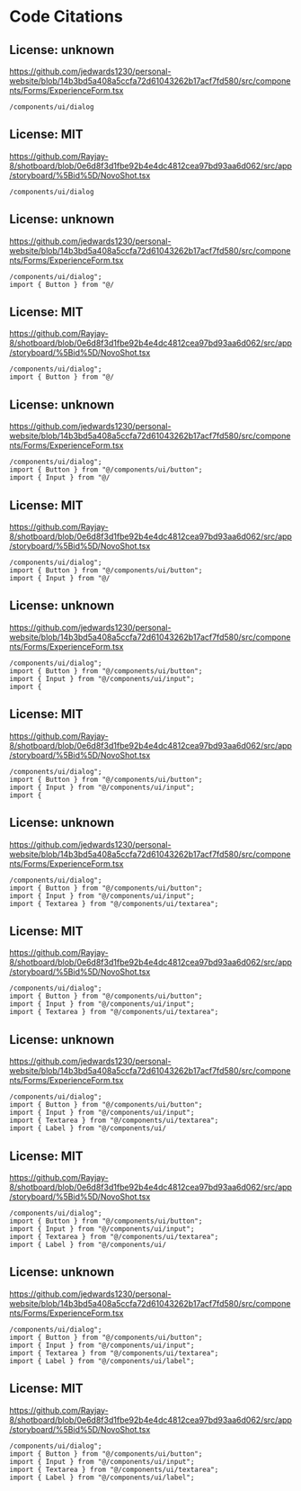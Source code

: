 # Code Citations

## License: unknown
https://github.com/jedwards1230/personal-website/blob/14b3bd5a408a5ccfa72d61043262b17acf7fd580/src/components/Forms/ExperienceForm.tsx

```
/components/ui/dialog
```


## License: MIT
https://github.com/Rayjay-8/shotboard/blob/0e6d8f3d1fbe92b4e4dc4812cea97bd93aa6d062/src/app/storyboard/%5Bid%5D/NovoShot.tsx

```
/components/ui/dialog
```


## License: unknown
https://github.com/jedwards1230/personal-website/blob/14b3bd5a408a5ccfa72d61043262b17acf7fd580/src/components/Forms/ExperienceForm.tsx

```
/components/ui/dialog";
import { Button } from "@/
```


## License: MIT
https://github.com/Rayjay-8/shotboard/blob/0e6d8f3d1fbe92b4e4dc4812cea97bd93aa6d062/src/app/storyboard/%5Bid%5D/NovoShot.tsx

```
/components/ui/dialog";
import { Button } from "@/
```


## License: unknown
https://github.com/jedwards1230/personal-website/blob/14b3bd5a408a5ccfa72d61043262b17acf7fd580/src/components/Forms/ExperienceForm.tsx

```
/components/ui/dialog";
import { Button } from "@/components/ui/button";
import { Input } from "@/
```


## License: MIT
https://github.com/Rayjay-8/shotboard/blob/0e6d8f3d1fbe92b4e4dc4812cea97bd93aa6d062/src/app/storyboard/%5Bid%5D/NovoShot.tsx

```
/components/ui/dialog";
import { Button } from "@/components/ui/button";
import { Input } from "@/
```


## License: unknown
https://github.com/jedwards1230/personal-website/blob/14b3bd5a408a5ccfa72d61043262b17acf7fd580/src/components/Forms/ExperienceForm.tsx

```
/components/ui/dialog";
import { Button } from "@/components/ui/button";
import { Input } from "@/components/ui/input";
import {
```


## License: MIT
https://github.com/Rayjay-8/shotboard/blob/0e6d8f3d1fbe92b4e4dc4812cea97bd93aa6d062/src/app/storyboard/%5Bid%5D/NovoShot.tsx

```
/components/ui/dialog";
import { Button } from "@/components/ui/button";
import { Input } from "@/components/ui/input";
import {
```


## License: unknown
https://github.com/jedwards1230/personal-website/blob/14b3bd5a408a5ccfa72d61043262b17acf7fd580/src/components/Forms/ExperienceForm.tsx

```
/components/ui/dialog";
import { Button } from "@/components/ui/button";
import { Input } from "@/components/ui/input";
import { Textarea } from "@/components/ui/textarea";
```


## License: MIT
https://github.com/Rayjay-8/shotboard/blob/0e6d8f3d1fbe92b4e4dc4812cea97bd93aa6d062/src/app/storyboard/%5Bid%5D/NovoShot.tsx

```
/components/ui/dialog";
import { Button } from "@/components/ui/button";
import { Input } from "@/components/ui/input";
import { Textarea } from "@/components/ui/textarea";
```


## License: unknown
https://github.com/jedwards1230/personal-website/blob/14b3bd5a408a5ccfa72d61043262b17acf7fd580/src/components/Forms/ExperienceForm.tsx

```
/components/ui/dialog";
import { Button } from "@/components/ui/button";
import { Input } from "@/components/ui/input";
import { Textarea } from "@/components/ui/textarea";
import { Label } from "@/components/ui/
```


## License: MIT
https://github.com/Rayjay-8/shotboard/blob/0e6d8f3d1fbe92b4e4dc4812cea97bd93aa6d062/src/app/storyboard/%5Bid%5D/NovoShot.tsx

```
/components/ui/dialog";
import { Button } from "@/components/ui/button";
import { Input } from "@/components/ui/input";
import { Textarea } from "@/components/ui/textarea";
import { Label } from "@/components/ui/
```


## License: unknown
https://github.com/jedwards1230/personal-website/blob/14b3bd5a408a5ccfa72d61043262b17acf7fd580/src/components/Forms/ExperienceForm.tsx

```
/components/ui/dialog";
import { Button } from "@/components/ui/button";
import { Input } from "@/components/ui/input";
import { Textarea } from "@/components/ui/textarea";
import { Label } from "@/components/ui/label";
```


## License: MIT
https://github.com/Rayjay-8/shotboard/blob/0e6d8f3d1fbe92b4e4dc4812cea97bd93aa6d062/src/app/storyboard/%5Bid%5D/NovoShot.tsx

```
/components/ui/dialog";
import { Button } from "@/components/ui/button";
import { Input } from "@/components/ui/input";
import { Textarea } from "@/components/ui/textarea";
import { Label } from "@/components/ui/label";
```

